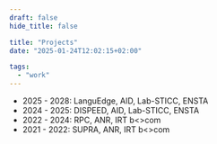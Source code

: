 ```yaml
---
draft: false
hide_title: false

title: "Projects"
date: "2025-01-24T12:02:15+02:00"

tags:
  - "work"
---
```


- 2025 - 2028: LanguEdge, AID, Lab-STICC, ENSTA
- 2024 - 2025: DISPEED, AID, Lab-STICC, ENSTA
- 2022 - 2024: RPC, ANR, IRT b<>com
- 2021 - 2022: SUPRA, ANR, IRT b<>com

